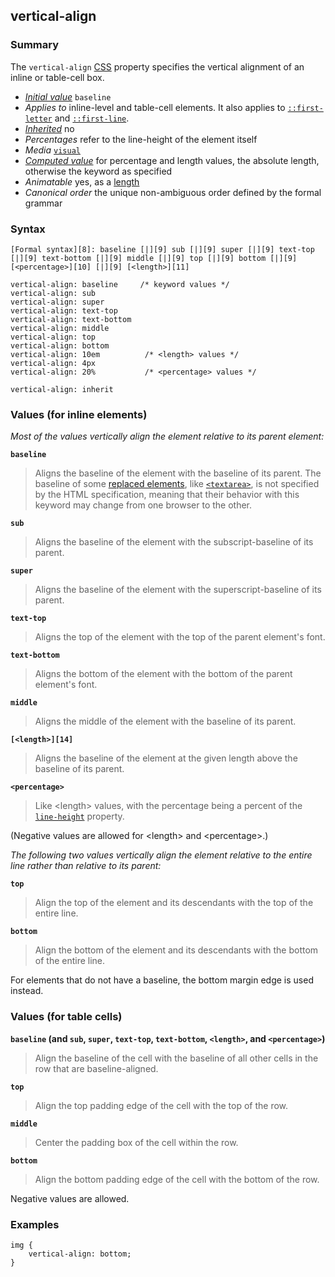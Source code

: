## vertical-align

### Summary

The `vertical-align` [CSS][0] property specifies the vertical alignment of an inline or table-cell box.

* _[Initial value][1]_ `baseline` 
* _Applies to_ inline-level and table-cell elements. It also applies to [`::first-letter`][2] and [`::first-line`][3]. 
* _[Inherited][4]_ no 
* _Percentages_ refer to the line-height of the element itself 
* _Media_ [`visual`][5] 
* _[Computed value][6]_ for percentage and length values, the absolute length, otherwise the keyword as specified 
* _Animatable_ yes, as a [length][7] 
* _Canonical order_ the unique non-ambiguous order defined by the formal grammar

### Syntax

    [Formal syntax][8]: baseline [|][9] sub [|][9] super [|][9] text-top [|][9] text-bottom [|][9] middle [|][9] top [|][9] bottom [|][9] [<percentage>][10] [|][9] [<length>][11]

    vertical-align: baseline     /* keyword values */
    vertical-align: sub
    vertical-align: super
    vertical-align: text-top
    vertical-align: text-bottom
    vertical-align: middle
    vertical-align: top
    vertical-align: bottom
    vertical-align: 10em          /* <length> values */
    vertical-align: 4px
    vertical-align: 20%           /* <percentage> values */
    
    vertical-align: inherit

### Values (for inline elements)

_Most of the values vertically align the element relative to its parent element:_

**`baseline`**

> Aligns the baseline of the element with the baseline of its parent. The baseline of some [replaced elements][12], like [`<textarea>`][13], is not specified by the HTML specification, meaning that their behavior with this keyword may change from one browser to the other.

**`sub`**

> Aligns the baseline of the element with the subscript-baseline of its parent.

**`super`**

> Aligns the baseline of the element with the superscript-baseline of its parent.

**`text-top`**

> Aligns the top of the element with the top of the parent element's font.

**`text-bottom`**

> Aligns the bottom of the element with the bottom of the parent element's font.

**`middle`**

> Aligns the middle of the element with the baseline of its parent.

**`[<length>][14]`**

> Aligns the baseline of the element at the given length above the baseline of its parent.

**`<percentage>`**

> Like <length\> values, with the percentage being a percent of the [`line-height`][15] property.

(Negative values are allowed for <length\> and <percentage\>.)

_The following two values vertically align the element relative to the entire line rather than relative to its parent:_

**`top`**

> Align the top of the element and its descendants with the top of the entire line.

**`bottom`**

> Align the bottom of the element and its descendants with the bottom of the entire line.

For elements that do not have a baseline, the bottom margin edge is used instead.

### Values (for table cells)

**`baseline` (and `sub`, `super`, `text-top`, `text-bottom`, `<length>`, and `<percentage>`)**

> Align the baseline of the cell with the baseline of all other cells in the row that are baseline-aligned.

**`top`**

> Align the top padding edge of the cell with the top of the row.

**`middle`**

> Center the padding box of the cell within the row.

**`bottom`**

> Align the bottom padding edge of the cell with the bottom of the row.

Negative values are allowed.

### Examples

    img {
    	vertical-align: bottom;
    }
    



[0]: https://developer.mozilla.org/en/docs/CSS "CSS"
[1]: https://developer.mozilla.org/en/docs/CSS/initial_value
[2]: https://developer.mozilla.org/en/docs/Web/CSS/::first-letter "The ::first-letter CSS pseudo-element selects the first letter of the first line of a block, if it is not preceded by any other content (such as images or inline tables) on its line."
[3]: https://developer.mozilla.org/en/docs/Web/CSS/::first-line "The ::first-line CSS pseudo-element applies styles only to the first line of an element. The amount of the text on the first line depends of numerous factors, like the width of the elements or of the document, but also of the font size of the text. As all pseudo-elements, the selectors containing ::first-line does not match any real HTML element."
[4]: https://developer.mozilla.org/en/docs/CSS/inheritance
[5]: https://developer.mozilla.org/en/docs/CSS/@media#Media_groups
[6]: https://developer.mozilla.org/en/docs/CSS/computed_value
[7]: https://developer.mozilla.org/en/docs/CSS/length#Interpolation "Values of the <length> CSS data type are interpolated as real, floating-point numbers."
[8]: https://developer.mozilla.org/en/docs/CSS/Value_definition_syntax "CSS/Value_definition_syntax"
[9]: https://developer.mozilla.org/en/docs/CSS/Value_definition_syntax#Single_bar "Single bar: The two entities are optional, but exactly one must be present."
[10]: https://developer.mozilla.org/en/docs/Web/CSS/percentage
[11]: https://developer.mozilla.org/en/docs/Web/CSS/length "Possible values: a number followed by'em', 'ex', 'ch', 'rem', 'px', 'cm', 'mm', 'in', 'vh', 'vw', 'vmin', 'vmax', 'pt', 'pc' or 'px', like 3px, 1.5cm, -0.5em or 0"
[12]: https://developer.mozilla.org/en/docs/CSS/Replaced_element "CSS/Replaced_element"
[13]: https://developer.mozilla.org/en/docs/Web/HTML/Element/textarea "The HTML <textarea> element represents a multi-line plain-text editing control."
[14]: https://developer.mozilla.org/en/docs/CSS/length "CSS/length"
[15]: https://developer.mozilla.org/en/docs/Web/CSS/line-height "On block level elements, the line-height CSS property specifies the minimal height of line boxes within the element."